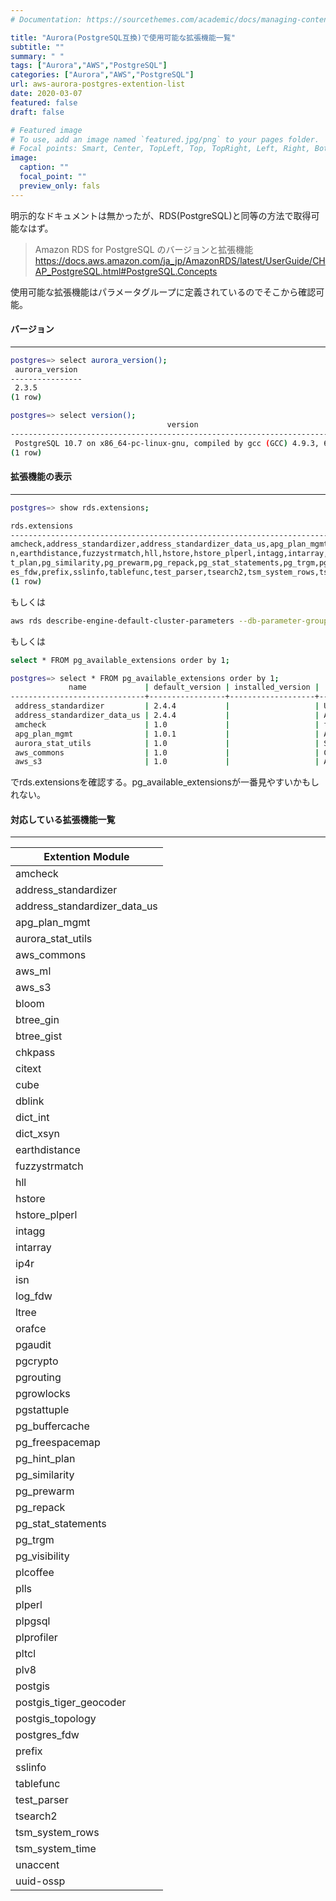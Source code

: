 ```yaml
---
# Documentation: https://sourcethemes.com/academic/docs/managing-content/

title: "Aurora(PostgreSQL互換)で使用可能な拡張機能一覧"
subtitle: ""
summary: " "
tags: ["Aurora","AWS","PostgreSQL"]
categories: ["Aurora","AWS","PostgreSQL"]
url: aws-aurora-postgres-extention-list
date: 2020-03-07
featured: false
draft: false

# Featured image
# To use, add an image named `featured.jpg/png` to your pages folder.
# Focal points: Smart, Center, TopLeft, Top, TopRight, Left, Right, BottomLeft, Bottom, BottomRight.
image:
  caption: ""
  focal_point: ""
  preview_only: fals
---
```




明示的なドキュメントは無かったが、RDS(PostgreSQL)と同等の方法で取得可能なはず。

> Amazon RDS for PostgreSQL のバージョンと拡張機能 https://docs.aws.amazon.com/ja_jp/AmazonRDS/latest/UserGuide/CHAP_PostgreSQL.html#PostgreSQL.Concepts

使用可能な拡張機能はパラメータグループに定義されているのでそこから確認可能。

#### バージョン

***

```sh
postgres=> select aurora_version();
 aurora_version 
----------------
 2.3.5
(1 row)

postgres=> select version();
                                   version                                   
-----------------------------------------------------------------------------
 PostgreSQL 10.7 on x86_64-pc-linux-gnu, compiled by gcc (GCC) 4.9.3, 64-bit
(1 row)
```

#### 拡張機能の表示

***

```sh
postgres=> show rds.extensions;

rds.extensions                                   
--------------------------------------------------------------------------------------------------------
amcheck,address_standardizer,address_standardizer_data_us,apg_plan_mgmt,aurora_stat_utils,aws_commons,aws_ml,aws_s3,bloom,btree_gin,btree_gist,chkpass,citext,cube,dblink,dict_int,dict_xsy
n,earthdistance,fuzzystrmatch,hll,hstore,hstore_plperl,intagg,intarray,ip4r,isn,log_fdw,ltree,orafce,pgaudit,pgcrypto,pgrouting,pgrowlocks,pgstattuple,pg_buffercache,pg_freespacemap,pg_hin
t_plan,pg_similarity,pg_prewarm,pg_repack,pg_stat_statements,pg_trgm,pg_visibility,plcoffee,plls,plperl,plpgsql,plprofiler,pltcl,plv8,postgis,postgis_tiger_geocoder,postgis_topology,postgr
es_fdw,prefix,sslinfo,tablefunc,test_parser,tsearch2,tsm_system_rows,tsm_system_time,unaccent,uuid-ossp
(1 row)
```

もしくは

```sh
aws rds describe-engine-default-cluster-parameters --db-parameter-group-family aurora-postgresql10
```

もしくは

```sh
select * FROM pg_available_extensions order by 1;

postgres=> select * FROM pg_available_extensions order by 1;
             name             | default_version | installed_version |                                                       comment                                                       
------------------------------+-----------------+-------------------+---------------------------------------------------------------------------------------------------------------------
 address_standardizer         | 2.4.4           |                   | Used to parse an address into constituent elements. Generally used to support geocoding address normalization step.
 address_standardizer_data_us | 2.4.4           |                   | Address Standardizer US dataset example
 amcheck                      | 1.0             |                   | functions for verifying relation integrity
 apg_plan_mgmt                | 1.0.1           |                   | Amazon Aurora with PostgreSQL compatibility Query Plan Management
 aurora_stat_utils            | 1.0             |                   | Statistics utility functions
 aws_commons                  | 1.0             |                   | Common data types across AWS services
 aws_s3                       | 1.0             |                   | AWS S3 extension for importing data from S3
```

でrds.extensionsを確認する。pg_available_extensionsが一番見やすいかもしれない。

#### 対応している拡張機能一覧

***

| Extention Module             |
| ---------------------------- |
| amcheck                      |
| address_standardizer         |
| address_standardizer_data_us |
| apg_plan_mgmt                |
| aurora_stat_utils            |
| aws_commons                  |
| aws_ml                       |
| aws_s3                       |
| bloom                        |
| btree_gin                    |
| btree_gist                   |
| chkpass                      |
| citext                       |
| cube                         |
| dblink                       |
| dict_int                     |
| dict_xsyn                    |
| earthdistance                |
| fuzzystrmatch                |
| hll                          |
| hstore                       |
| hstore_plperl                |
| intagg                       |
| intarray                     |
| ip4r                         |
| isn                          |
| log_fdw                      |
| ltree                        |
| orafce                       |
| pgaudit                      |
| pgcrypto                     |
| pgrouting                    |
| pgrowlocks                   |
| pgstattuple                  |
| pg_buffercache               |
| pg_freespacemap              |
| pg_hint_plan                 |
| pg_similarity                |
| pg_prewarm                   |
| pg_repack                    |
| pg_stat_statements           |
| pg_trgm                      |
| pg_visibility                |
| plcoffee                     |
| plls                         |
| plperl                       |
| plpgsql                      |
| plprofiler                   |
| pltcl                        |
| plv8                         |
| postgis                      |
| postgis_tiger_geocoder       |
| postgis_topology             |
| postgres_fdw                 |
| prefix                       |
| sslinfo                      |
| tablefunc                    |
| test_parser                  |
| tsearch2                     |
| tsm_system_rows              |
| tsm_system_time              |
| unaccent                     |
| uuid-ossp                    |

